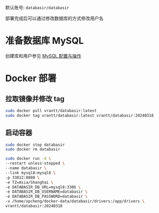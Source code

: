 默认账号:
`databasir/databasir`

部署完成后可以通过修改数据库的方式修改用户名

# 准备数据库 MySQL

创建库和用户参见 [MySQL 配置与操作](main/MySQL配置与操作.md)

# Docker 部署

## 拉取镜像并修改 tag

```bash
sudo docker pull vrantt/databasir:latest
sudo docker tag vrantt/databasir:latest vrantt/databasir:20240318
```

## 启动容器

```bash
sudo docker stop databasir
sudo docker rm databasir

sudo docker run -d \
--restart unless-stopped \
--name databasir \
--link mysql8:mysql8 \
-p 33012:8080 \
-e TZ=Asia/Shanghai \
-e DATABASIR_DB_URL=mysql8:3306 \
-e DATABASIR_DB_USERNAME=databasir \
-e DATABASIR_DB_PASSWORD=databasir \
-v /home/xpcheng/docker-data/databasir/drivers:/app/drivers \
vrantt/databasir:20240318
```
